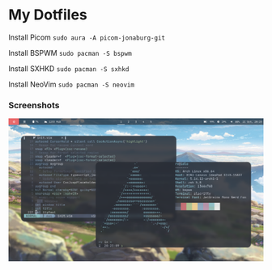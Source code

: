 # My Dotfiles

Install Picom  `sudo aura -A picom-jonaburg-git`

Install BSPWM  `sudo pacman -S bspwm`

Install SXHKD  `sudo pacman -S sxhkd`

Install NeoVim `sudo pacman -S neovim`

### Screenshots

![Alt text](./.assets/screenshots/ss1.png "Screenshot 1")
